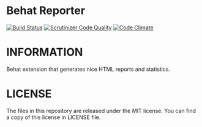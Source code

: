 Behat Reporter
==============

[![Build Status](https://travis-ci.org/schrobak/behat-reporter.svg)](https://travis-ci.org/schrobak/behat-reporter)
[![Scrutinizer Code Quality](https://scrutinizer-ci.com/g/schrobak/behat-reporter/badges/quality-score.png?b=master)](https://scrutinizer-ci.com/g/schrobak/behat-reporter/?branch=master)
[![Code Climate](https://codeclimate.com/github/schrobak/behat-reporter/badges/gpa.svg)](https://codeclimate.com/github/schrobak/behat-reporter)

# INFORMATION

Behat extension that generates nice HTML reports and statistics.

# LICENSE

The files in this repository are released under the MIT license. You can find a copy of this license in LICENSE file.
